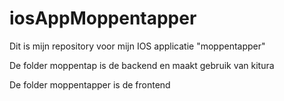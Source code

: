 # iosAppMoppentapper

Dit is mijn repository voor mijn IOS applicatie "moppentapper"

De folder moppentap is de backend en maakt gebruik van kitura

De folder moppentapper is de frontend
